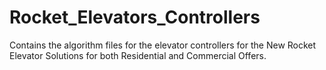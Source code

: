 # Rocket_Elevators_Controllers
Contains the algorithm files for the elevator controllers for the New Rocket Elevator Solutions for both Residential and Commercial Offers.

